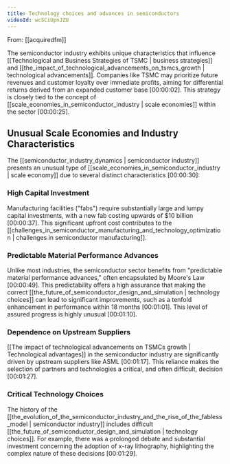 ```yaml
---
title: Technology choices and advances in semiconductors
videoId: wcSCiUpnJZU
---
```


From: [[acquiredfm]] <br/> 

The semiconductor industry exhibits unique characteristics that influence [[Technological and Business Strategies of TSMC | business strategies]] and [[the_impact_of_technological_advancements_on_tsmcs_growth | technological advancements]]. Companies like TSMC may prioritize future revenues and customer loyalty over immediate profits, aiming for differential returns derived from an expanded customer base <a class="yt-timestamp" data-t="00:00:02">[00:00:02]</a>. This strategy is closely tied to the concept of [[scale_economies_in_semiconductor_industry | scale economies]] within the sector <a class="yt-timestamp" data-t="00:00:25">[00:00:25]</a>.

## Unusual Scale Economies and Industry Characteristics

The [[semiconductor_industry_dynamics | semiconductor industry]] presents an unusual type of [[scale_economies_in_semiconductor_industry | scale economy]] due to several distinct characteristics <a class="yt-timestamp" data-t="00:00:30">[00:00:30]</a>:

### High Capital Investment
Manufacturing facilities ("fabs") require substantially large and lumpy capital investments, with a new fab costing upwards of $10 billion <a class="yt-timestamp" data-t="00:00:37">[00:00:37]</a>. This significant upfront cost contributes to the [[challenges_in_semiconductor_manufacturing_and_technology_optimization | challenges in semiconductor manufacturing]].

### Predictable Material Performance Advances
Unlike most industries, the semiconductor sector benefits from "predictable material performance advances," often encapsulated by Moore's Law <a class="yt-timestamp" data-t="00:00:49">[00:00:49]</a>. This predictability offers a high assurance that making the correct [[the_future_of_semiconductor_design_and_simulation | technology choices]] can lead to significant improvements, such as a tenfold enhancement in performance within 18 months <a class="yt-timestamp" data-t="00:01:01">[00:01:01]</a>. This level of assured progress is highly unusual <a class="yt-timestamp" data-t="00:01:10">[00:01:10]</a>.

### Dependence on Upstream Suppliers
[[The impact of technological advancements on TSMCs growth | Technological advantages]] in the semiconductor industry are significantly driven by upstream suppliers like ASML <a class="yt-timestamp" data-t="00:01:17">[00:01:17]</a>. This reliance makes the selection of partners and technologies a critical, and often difficult, decision <a class="yt-timestamp" data-t="00:01:27">[00:01:27]</a>.

### Critical Technology Choices
The history of the [[the_evolution_of_the_semiconductor_industry_and_the_rise_of_the_fabless_model | semiconductor industry]] includes difficult [[the_future_of_semiconductor_design_and_simulation | technology choices]]. For example, there was a prolonged debate and substantial investment concerning the adoption of x-ray lithography, highlighting the complex nature of these decisions <a class="yt-timestamp" data-t="00:01:29">[00:01:29]</a>.